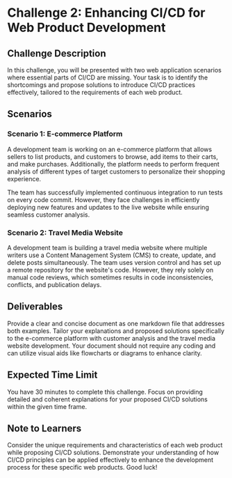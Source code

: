 # Challenge 2: Enhancing CI/CD for Web Product Development

## Challenge Description

In this challenge, you will be presented with two web application scenarios where essential parts of CI/CD are missing. Your task is to identify the shortcomings and propose solutions to introduce CI/CD practices effectively, tailored to the requirements of each web product.

## Scenarios

### Scenario 1: E-commerce Platform

A development team is working on an e-commerce platform that allows sellers to list products, and customers to browse, add items to their carts, and make purchases. Additionally, the platform needs to perform frequent analysis of different types of target customers to personalize their shopping experience.

The team has successfully implemented continuous integration to run tests on every code commit. However, they face challenges in efficiently deploying new features and updates to the live website while ensuring seamless customer analysis.

### Scenario 2: Travel Media Website

A development team is building a travel media website where multiple writers use a Content Management System (CMS) to create, update, and delete posts simultaneously. The team uses version control and has set up a remote repository for the website's code. However, they rely solely on manual code reviews, which sometimes results in code inconsistencies, conflicts, and publication delays.

## Deliverables

Provide a clear and concise document as one markdown file that addresses both examples. Tailor your explanations and proposed solutions specifically to the e-commerce platform with customer analysis and the travel media website development. Your document should not require any coding and can utilize visual aids like flowcharts or diagrams to enhance clarity.

## Expected Time Limit

You have 30 minutes to complete this challenge. Focus on providing detailed and coherent explanations for your proposed CI/CD solutions within the given time frame.

## Note to Learners

Consider the unique requirements and characteristics of each web product while proposing CI/CD solutions. Demonstrate your understanding of how CI/CD principles can be applied effectively to enhance the development process for these specific web products. Good luck!
